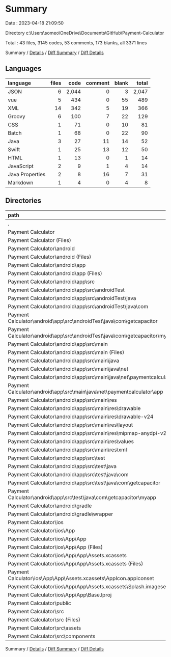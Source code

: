 # Summary

Date : 2023-04-18 21:09:50

Directory c:\\Users\\someo\\OneDrive\\Documents\\GitHub\\Payment-Calculator

Total : 43 files,  3145 codes, 53 comments, 173 blanks, all 3371 lines

Summary / [Details](details.md) / [Diff Summary](diff.md) / [Diff Details](diff-details.md)

## Languages
| language | files | code | comment | blank | total |
| :--- | ---: | ---: | ---: | ---: | ---: |
| JSON | 6 | 2,044 | 0 | 3 | 2,047 |
| vue | 5 | 434 | 0 | 55 | 489 |
| XML | 14 | 342 | 5 | 19 | 366 |
| Groovy | 6 | 100 | 7 | 22 | 129 |
| CSS | 1 | 71 | 0 | 10 | 81 |
| Batch | 1 | 68 | 0 | 22 | 90 |
| Java | 3 | 27 | 11 | 14 | 52 |
| Swift | 1 | 25 | 13 | 12 | 50 |
| HTML | 1 | 13 | 0 | 1 | 14 |
| JavaScript | 2 | 9 | 1 | 4 | 14 |
| Java Properties | 2 | 8 | 16 | 7 | 31 |
| Markdown | 1 | 4 | 0 | 4 | 8 |

## Directories
| path | files | code | comment | blank | total |
| :--- | ---: | ---: | ---: | ---: | ---: |
| . | 43 | 3,145 | 53 | 173 | 3,371 |
| Payment Calculator | 43 | 3,145 | 53 | 173 | 3,371 |
| Payment Calculator (Files) | 6 | 1,921 | 1 | 10 | 1,932 |
| Payment Calculator\\android | 22 | 494 | 37 | 82 | 613 |
| Payment Calculator\\android (Files) | 6 | 113 | 20 | 37 | 170 |
| Payment Calculator\\android\\app | 15 | 376 | 17 | 44 | 437 |
| Payment Calculator\\android\\app (Files) | 2 | 58 | 3 | 13 | 74 |
| Payment Calculator\\android\\app\\src | 13 | 318 | 14 | 31 | 363 |
| Payment Calculator\\android\\app\\src\\androidTest | 1 | 15 | 6 | 6 | 27 |
| Payment Calculator\\android\\app\\src\\androidTest\\java | 1 | 15 | 6 | 6 | 27 |
| Payment Calculator\\android\\app\\src\\androidTest\\java\\com | 1 | 15 | 6 | 6 | 27 |
| Payment Calculator\\android\\app\\src\\androidTest\\java\\com\\getcapacitor | 1 | 15 | 6 | 6 | 27 |
| Payment Calculator\\android\\app\\src\\androidTest\\java\\com\\getcapacitor\\myapp | 1 | 15 | 6 | 6 | 27 |
| Payment Calculator\\android\\app\\src\\main | 11 | 294 | 3 | 20 | 317 |
| Payment Calculator\\android\\app\\src\\main (Files) | 1 | 34 | 1 | 8 | 43 |
| Payment Calculator\\android\\app\\src\\main\\java | 1 | 3 | 0 | 3 | 6 |
| Payment Calculator\\android\\app\\src\\main\\java\\net | 1 | 3 | 0 | 3 | 6 |
| Payment Calculator\\android\\app\\src\\main\\java\\net\\paymentcalculator | 1 | 3 | 0 | 3 | 6 |
| Payment Calculator\\android\\app\\src\\main\\java\\net\\paymentcalculator\\app | 1 | 3 | 0 | 3 | 6 |
| Payment Calculator\\android\\app\\src\\main\\res | 9 | 257 | 2 | 9 | 268 |
| Payment Calculator\\android\\app\\src\\main\\res\\drawable | 1 | 170 | 0 | 1 | 171 |
| Payment Calculator\\android\\app\\src\\main\\res\\drawable-v24 | 1 | 34 | 0 | 1 | 35 |
| Payment Calculator\\android\\app\\src\\main\\res\\layout | 1 | 11 | 0 | 2 | 13 |
| Payment Calculator\\android\\app\\src\\main\\res\\mipmap-anydpi-v26 | 2 | 10 | 0 | 0 | 10 |
| Payment Calculator\\android\\app\\src\\main\\res\\values | 3 | 27 | 2 | 5 | 34 |
| Payment Calculator\\android\\app\\src\\main\\res\\xml | 1 | 5 | 0 | 0 | 5 |
| Payment Calculator\\android\\app\\src\\test | 1 | 9 | 5 | 5 | 19 |
| Payment Calculator\\android\\app\\src\\test\\java | 1 | 9 | 5 | 5 | 19 |
| Payment Calculator\\android\\app\\src\\test\\java\\com | 1 | 9 | 5 | 5 | 19 |
| Payment Calculator\\android\\app\\src\\test\\java\\com\\getcapacitor | 1 | 9 | 5 | 5 | 19 |
| Payment Calculator\\android\\app\\src\\test\\java\\com\\getcapacitor\\myapp | 1 | 9 | 5 | 5 | 19 |
| Payment Calculator\\android\\gradle | 1 | 5 | 0 | 1 | 6 |
| Payment Calculator\\android\\gradle\\wrapper | 1 | 5 | 0 | 1 | 6 |
| Payment Calculator\\ios | 6 | 219 | 15 | 14 | 248 |
| Payment Calculator\\ios\\App | 6 | 219 | 15 | 14 | 248 |
| Payment Calculator\\ios\\App\\App | 6 | 219 | 15 | 14 | 248 |
| Payment Calculator\\ios\\App\\App (Files) | 1 | 25 | 13 | 12 | 50 |
| Payment Calculator\\ios\\App\\App\\Assets.xcassets | 3 | 145 | 0 | 0 | 145 |
| Payment Calculator\\ios\\App\\App\\Assets.xcassets (Files) | 1 | 6 | 0 | 0 | 6 |
| Payment Calculator\\ios\\App\\App\\Assets.xcassets\\AppIcon.appiconset | 1 | 116 | 0 | 0 | 116 |
| Payment Calculator\\ios\\App\\App\\Assets.xcassets\\Splash.imageset | 1 | 23 | 0 | 0 | 23 |
| Payment Calculator\\ios\\App\\App\\Base.lproj | 2 | 49 | 2 | 2 | 53 |
| Payment Calculator\\public | 1 | 1 | 0 | 0 | 1 |
| Payment Calculator\\src | 8 | 510 | 0 | 67 | 577 |
| Payment Calculator\\src (Files) | 3 | 89 | 0 | 15 | 104 |
| Payment Calculator\\src\\assets | 1 | 1 | 0 | 0 | 1 |
| Payment Calculator\\src\\components | 4 | 420 | 0 | 52 | 472 |

Summary / [Details](details.md) / [Diff Summary](diff.md) / [Diff Details](diff-details.md)